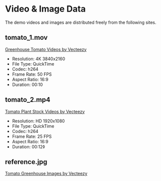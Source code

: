 Video & Image Data
==================

The demo videos and images are distributed freely from the following sites. 

## tomato_1.mov

[Greenhouse Tomato Videos by Vecteezy](https://www.vecteezy.com/free-videos/greenhouse-tomato)

- Resolution: 4K 3840x2160
- File Type: QuickTime
- Codec: h264
- Frame Rate: 50 FPS
- Aspect Ratio: 16:9
- Duration: 00:10

## tomato_2.mp4

[Tomato Plant Stock Videos by Vecteezy](https://www.vecteezy.com/free-videos/tomato-plant)

- Resolution: HD 1920x1080
- File Type: QuickTime
- Codec: h264
- Frame Rate: 25 FPS
- Aspect Ratio: 16:9
- Duration: 00:12◊

## reference.jpg

[Tomato Greenhouse Images by Vecteezy](https://www.vecteezy.com/free-photos/tomato-greenhouse)